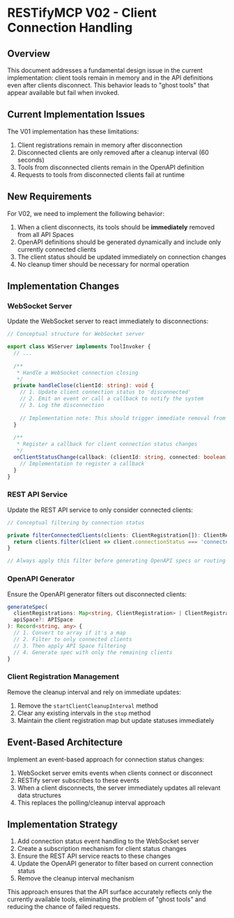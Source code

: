 # RESTifyMCP V02 - Client Connection Handling

## Overview

This document addresses a fundamental design issue in the current implementation: client tools remain in memory and in the API definitions even after clients disconnect. This behavior leads to "ghost tools" that appear available but fail when invoked.

## Current Implementation Issues

The V01 implementation has these limitations:

1. Client registrations remain in memory after disconnection
2. Disconnected clients are only removed after a cleanup interval (60 seconds)
3. Tools from disconnected clients remain in the OpenAPI definition
4. Requests to tools from disconnected clients fail at runtime

## New Requirements

For V02, we need to implement the following behavior:

1. When a client disconnects, its tools should be **immediately** removed from all API Spaces
2. OpenAPI definitions should be generated dynamically and include only currently connected clients
3. The client status should be updated immediately on connection changes
4. No cleanup timer should be necessary for normal operation

## Implementation Changes

### WebSocket Server

Update the WebSocket server to react immediately to disconnections:

```typescript
// Conceptual structure for WebSocket server

export class WSServer implements ToolInvoker {
  // ...
  
  /**
   * Handle a WebSocket connection closing
   */
  private handleClose(clientId: string): void {
    // 1. Update client connection status to 'disconnected'
    // 2. Emit an event or call a callback to notify the system
    // 3. Log the disconnection
    
    // Implementation note: This should trigger immediate removal from API exposures
  }
  
  /**
   * Register a callback for client connection status changes
   */
  onClientStatusChange(callback: (clientId: string, connected: boolean) => void): void {
    // Implementation to register a callback
  }
}
```

### REST API Service

Update the REST API service to only consider connected clients:

```typescript
// Conceptual filtering by connection status

private filterConnectedClients(clients: ClientRegistration[]): ClientRegistration[] {
  return clients.filter(client => client.connectionStatus === 'connected');
}

// Always apply this filter before generating OpenAPI specs or routing requests
```

### OpenAPI Generator

Ensure the OpenAPI generator filters out disconnected clients:

```typescript
generateSpec(
  clientRegistrations: Map<string, ClientRegistration> | ClientRegistration[],
  apiSpace?: APISpace
): Record<string, any> {
  // 1. Convert to array if it's a map
  // 2. Filter to only connected clients
  // 3. Then apply API Space filtering
  // 4. Generate spec with only the remaining clients
}
```

### Client Registration Management

Remove the cleanup interval and rely on immediate updates:

1. Remove the `startClientCleanupInterval` method
2. Clear any existing intervals in the `stop` method
3. Maintain the client registration map but update statuses immediately

## Event-Based Architecture

Implement an event-based approach for connection status changes:

1. WebSocket server emits events when clients connect or disconnect
2. RESTify server subscribes to these events
3. When a client disconnects, the server immediately updates all relevant data structures
4. This replaces the polling/cleanup interval approach

## Implementation Strategy

1. Add connection status event handling to the WebSocket server
2. Create a subscription mechanism for client status changes
3. Ensure the REST API service reacts to these changes
4. Update the OpenAPI generator to filter based on current connection status
5. Remove the cleanup interval mechanism

This approach ensures that the API surface accurately reflects only the currently available tools, eliminating the problem of "ghost tools" and reducing the chance of failed requests.
